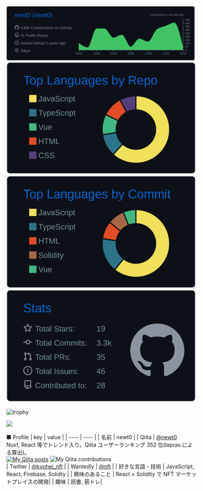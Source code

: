![](https://raw.githubusercontent.com/newt0/newt0/main/profile-summary-card-output/github_dark/0-profile-details.svg)
![](https://raw.githubusercontent.com/newt0/newt0/main/profile-summary-card-output/github_dark/1-repos-per-language.svg)
![](https://raw.githubusercontent.com/newt0/newt0/main/profile-summary-card-output/github_dark/2-most-commit-language.svg)
![](https://raw.githubusercontent.com/newt0/newt0/main/profile-summary-card-output/github_dark/3-stats.svg)

![trophy](https://github-profile-trophy.vercel.app/?username=newt0&title=MultiLanguage,Commits,Repositories,Issues,)

<img src="https://user-images.githubusercontent.com/56229817/138432305-b6efd874-7920-4a1d-8289-364c44d32786.png" width="300px">

■ Profile
| key | value |
| ---- | ---- |
| 名前 | newt0 |
| Qiita | [@newt0](https://qiita.com/newt0)<br>Nuxt, React 等でトレンド入り。Qiita ユーザーランキング 352 位(lapras による算出)。<br>[![My Qiita posts](https://qiita-badge.apiapi.app/s/newt0/posts.svg)](http://qiita.com/newt0) ![My Qiita contributions](https://qiita-badge.apiapi.app/s/newt0/contributions.svg)<br>
| Twitter | [@kyohei_nft](https://twitter.com/kyohei_nft) |
| Wantedly | [@nft](https://www.wantedly.com/id/nft) |
| 好きな言語・技術 | JavaScript, React, Firebase, Solidty |
| 興味のあること | React × Solidity で NFT マーケットプレイスの開発|
| 趣味 | 読書, 筋トレ|

